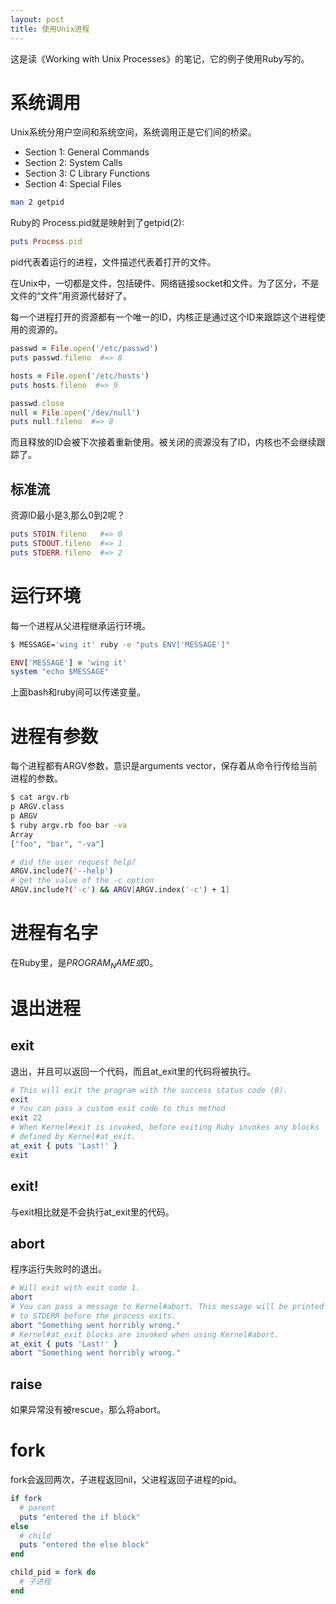 ```yaml
---
layout: post
title: 使用Unix进程
---
```


这是读《Working with Unix Processes》的笔记，它的例子使用Ruby写的。

# 系统调用
Unix系统分用户空间和系统空间，系统调用正是它们间的桥梁。

* Section 1: General Commands
* Section 2: System Calls
* Section 3: C Library Functions
* Section 4: Special Files

```sh
man 2 getpid
```

Ruby的 Process.pid就是映射到了getpid(2):

```rb
puts Process.pid
```

pid代表着运行的进程，文件描述代表着打开的文件。

在Unix中，一切都是文件，包括硬件、网络链接socket和文件。为了区分，不是文件的“文件”用资源代替好了。

每一个进程打开的资源都有一个唯一的ID，内核正是通过这个ID来跟踪这个进程使用的资源的。

```rb
passwd = File.open('/etc/passwd')
puts passwd.fileno  #=> 8

hosts = File.open('/etc/hosts')
puts hosts.fileno  #=> 9

passwd.close
null = File.open('/dev/null')
puts null.fileno  #=> 8
```

而且释放的ID会被下次接着重新使用。被关闭的资源没有了ID，内核也不会继续跟踪了。

## 标准流

资源ID最小是3,那么0到2呢？

```rb
puts STDIN.fileno   #=> 0
puts STDOUT.fileno  #=> 1
puts STDERR.fileno  #=> 2
```

# 运行环境
每一个进程从父进程继承运行环境。

```bash
$ MESSAGE='wing it' ruby -e "puts ENV['MESSAGE']"
```

```rb
ENV['MESSAGE'] = 'wing it'
system "echo $MESSAGE"
```

上面bash和ruby间可以传递变量。

# 进程有参数
每个进程都有ARGV参数，意识是arguments vector，保存着从命令行传给当前进程的参数。

```sh
$ cat argv.rb
p ARGV.class
p ARGV
$ ruby argv.rb foo bar -va
Array
["foo", "bar", "-va"]

# did the user request help?
ARGV.include?('--help')
# get the value of the -c option
ARGV.include?('-c') && ARGV[ARGV.index('-c') + 1]
```

# 进程有名字
在Ruby里，是$PROGRAM_NAME或$0。

# 退出进程

## exit

退出，并且可以返回一个代码，而且at_exit里的代码将被执行。

```rb
# This will exit the program with the success status code (0).
exit
# You can pass a custom exit code to this method
exit 22
# When Kernel#exit is invoked, before exiting Ruby invokes any blocks
# defined by Kernel#at_exit.
at_exit { puts 'Last!' }
exit
```

## exit!
与exit相比就是不会执行at_exit里的代码。

## abort
程序运行失败时的退出。

```rb
# Will exit with exit code 1.
abort
# You can pass a message to Kernel#abort. This message will be printed
# to STDERR before the process exits.
abort "Something went horribly wrong."
# Kernel#at_exit blocks are invoked when using Kernel#abort.
at_exit { puts 'Last!' }
abort "Something went horribly wrong."
```

## raise
如果异常没有被rescue，那么将abort。


# fork
fork会返回两次，子进程返回nil，父进程返回子进程的pid。

```rb
if fork
  # parent
  puts "entered the if block"
else
  # child
  puts "entered the else block"
end

child_pid = fork do
  # 子进程
end
```

